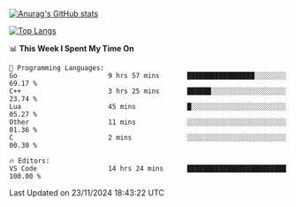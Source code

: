 [![Anurag's GitHub stats](https://github-readme-stats.vercel.app/api?username=wugouzi&count_private=true)](https://github.com/anuraghazra/github-readme-stats)

[![Top Langs](https://github-readme-stats.vercel.app/api/top-langs/?username=wugouzi&layout=compact&count_private=true&hide=html)](https://github.com/anuraghazra/github-readme-stats)

<!--START_SECTION:waka-->
📊 **This Week I Spent My Time On** 

```text
💬 Programming Languages: 
Go                       9 hrs 57 mins       █████████████████░░░░░░░░   69.17 % 
C++                      3 hrs 25 mins       ██████░░░░░░░░░░░░░░░░░░░   23.74 % 
Lua                      45 mins             █░░░░░░░░░░░░░░░░░░░░░░░░   05.27 % 
Other                    11 mins             ░░░░░░░░░░░░░░░░░░░░░░░░░   01.36 % 
C                        2 mins              ░░░░░░░░░░░░░░░░░░░░░░░░░   00.30 % 

🔥 Editors: 
VS Code                  14 hrs 24 mins      █████████████████████████   100.00 % 
```


 Last Updated on 23/11/2024 18:43:22 UTC
<!--END_SECTION:waka-->

<!--
**wugouzi/wugouzi** is a ✨ _special_ ✨ repository because its `README.md` (this file) appears on your GitHub profile.

Here are some ideas to get you started:

- 🔭 I’m currently working on ...
- 🌱 I’m currently learning ...
- 👯 I’m looking to collaborate on ...
- 🤔 I’m looking for help with ...
- 💬 Ask me about ...
- 📫 How to reach me: ...
- 😄 Pronouns: ...
- ⚡ Fun fact: ...
-->
